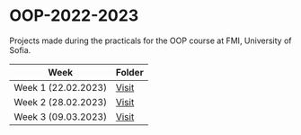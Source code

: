 # OOP-2022-2023
Projects made during the practicals for the OOP course at FMI, University of Sofia.

| Week  | Folder |
| ------------- | ------------- |
| Week 1 (22.02.2023)  | [Visit](https://github.com/NadyaRadeva/OOP-2022-2023/tree/main/Week%201%20(20.02.2023%20-%2026.02.2023))  |
| Week 2 (28.02.2023)  | [Visit](https://github.com/NadyaRadeva/OOP-2022-2023/tree/main/Week%202%20(27.02.2022%20-%2003.03.2023))  |
| Week 3 (09.03.2023)  | [Visit](https://github.com/NadyaRadeva/OOP-2022-2023/tree/main/Week%203%20(06.03.2023%20-%2012.03.2023))  |
